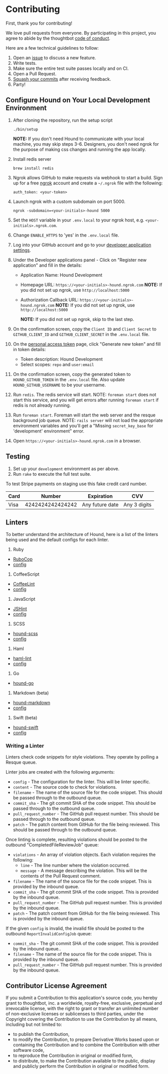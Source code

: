 # Contributing

First, thank you for contributing!

We love pull requests from everyone. By participating in this project, you
agree to abide by the thoughtbot [code of conduct].

[code of conduct]: https://thoughtbot.com/open-source-code-of-conduct

Here are a few technical guidelines to follow:

1. Open an [issue][issues] to discuss a new feature.
1. Write tests.
1. Make sure the entire test suite passes locally and on CI.
1. Open a Pull Request.
1. [Squash your commits][squash] after receiving feedback.
1. Party!

[issues]: https://github.com/thoughtbot/hound/issues
[squash]: https://github.com/thoughtbot/guides/tree/master/protocol/git#write-a-feature

## Configure Hound on Your Local Development Environment

1. After cloning the repository, run the setup script

    `./bin/setup`

    **NOTE:** If you don't need Hound to communicate with your local machine, you may skip steps 3-6.
    Designers, you don't need ngrok for the purpose of making css changes and running the app locally.

1. Install redis server

    `brew install redis`

1. Ngrok allows GitHub to make requests via webhook to start a build. Sign up
for a free [ngrok] account and create a `~/.ngrok` file with the following:

    `auth_token: <your-token>`

1. Launch ngrok with a custom subdomain on port 5000.

    `ngrok -subdomain=<your-initials>-hound 5000`

1. Set the `HOST` variable in your `.env.local` to your ngrok host, e.g.
   `<your-initials>.ngrok.com`.

1. Change `ENABLE_HTTPS` to 'yes' in the `.env.local` file.

1. Log into your GitHub account and go to your
   [developer application settings].

1. Under the Developer applications panel - Click on "Register new
   application" and fill in the details:

    * Application Name: Hound Development
    * Homepage URL: `https://<your-initials>-hound.ngrok.com`
      **NOTE:** If you did not set up ngrok, use `http://localhost:5000`
    * Authorization Callback URL: `https://<your-initials>-hound.ngrok.com`
      **NOTE:** If you did not set up ngrok, use `http://localhost:5000`

      **NOTE:** If you did not set up ngrok, skip to the last step.

1. On the confirmation screen, copy the `Client ID` and `Client Secret` to
   `GITHUB_CLIENT_ID` and `GITHUB_CLIENT_SECRET` in the `.env.local` file.

1. On the [personal access token] page, click "Generate new token" and fill
   in token details:

    * Token description: Hound Development
    * Select scopes: `repo` and `user:email`

1. On the confirmation screen, copy the generated token to `HOUND_GITHUB_TOKEN`
   in the `.env.local` file. Also update `HOUND_GITHUB_USERNAME` to be your username.

1. Run `redis`. The redis service will start. NOTE: `foreman start` does not
   start this service, and you will get errors after running `foreman start`
   if redis is not already running.

1. Run `foreman start`. Foreman will start the web server and
   the resque background job queue. NOTE: `rails server` will not load the
   appropriate environment variables and you'll get a "Missing `secret_key_base`
   for 'development' environment" error.

1. Open `https://<your-initials>-hound.ngrok.com` in a browser.

[ngrok]: https://ngrok.com
[personal access token]: https://github.com/settings/tokens
[developer application settings]: https://github.com/settings/developers

## Testing

1. Set up your `development` environment as per above.
1. Run `rake` to execute the full test suite.

To test Stripe payments on staging use this fake credit card number.

<table>
  <thead>
    <tr>
      <th>Card</th>
      <th>Number</th>
      <th>Expiration</th>
      <th>CVV</th>
    </tr>
  </thead>
  <tbody>
    <tr>
      <td>Visa</td>
      <td>4242424242424242</td>
      <td>Any future date</td>
      <td>Any 3 digits</td>
    </tr>
  </tbody>
</table>

## Linters

To better understand the architecture of Hound, here is a list of the linters
being used and the default configs for each linter.

1. Ruby
 * [RuboCop](https://github.com/bbatsov/rubocop)
 * [config](https://raw.githubusercontent.com/thoughtbot/hound/master/config/style_guides/ruby.yml)

1. CoffeeScript
 * [CoffeeLint](https://github.com/clutchski/coffeelint)
 * [config](https://raw.githubusercontent.com/thoughtbot/hound/master/config/style_guides/coffeescript.json)

1. JavaScript
 * [JSHint](https://github.com/jshint/jshint)
 * [config](https://raw.githubusercontent.com/thoughtbot/hound/master/config/style_guides/javascript.json)

1. SCSS
 * [hound-scss](https://github.com/thoughtbot/hound-scss)
 * [config](https://raw.githubusercontent.com/thoughtbot/hound-scss/master/config/default.yml)

1. Haml
 * [haml-lint](https://github.com/brigade/haml-lint)
 * [config](https://raw.githubusercontent.com/thoughtbot/hound/master/config/style_guides/haml.yml)

1. Go
 * [hound-go](https://github.com/thoughtbot/hound-go)

1. Markdown (beta)
 * [hound-markdown](https://github.com/thoughtbot/hound-markdown)
 * [config](https://github.com/mivok/markdownlint/blob/master/lib/mdl/rules.rb)

1. Swift (beta)
 * [hound-swift](https://github.com/thoughtbot/hound-swift)
 * [config](https://github.com/thoughtbot/hound-swift/blob/master/config/default.yml)

### Writing a Linter

Linters check code snippets for style violations. They operate by polling a
Resque queue.

Linter jobs are created with the following arguments:

* `config` - The configuration for the linter. This will be linter specific.
* `content` - The source code to check for violations.
* `filename` - The name of the source file for the code snippet. This should be
  passed through to the outbound queue.
* `commit_sha` - The git commit SHA of the code snippet. This should be passed
  through to the outbound queue.
* `pull_request_number` - The GitHub pull request number. This should be passed
  through to the outbound queue.
* `patch` - The patch content from GitHub for the file being reviewed. This
  should be passed through to the outbound queue.

Once linting is complete, resulting violations should be posted to the outbound
"CompletedFileReviewJob" queue:

* `violations` - An array of violation objects. Each violation requires the
  following:
  * `line` - The line number where the violation occurred.
  * `message` - A message describing the violation. This will be the contents
    of the Pull Request comment.
* `filename` - The name of the source file for the code snippet. This is
  provided by the inbound queue.
* `commit_sha` - The git commit SHA of the code snippet. This is provided by the
  inbound queue.
* `pull_request_number` - The GitHub pull request number. This is provided by the
  inbound queue.
* `patch` - The patch content from GitHub for the file being reviewed. This is
  provided by the inbound queue.

If the given `config` is invalid, the invalid file should be posted to the
outbound `ReportInvalidConfigJob` queue:

* `commit_sha` - The git commit SHA of the code snippet. This is provided by the
  inbound queue..
* `filename` - The name of the source file for the code snippet. This is
  provided by the inbound queue.
* `pull_request_number` - The GitHub pull request number. This is provided by
  the inbound queue.

## Contributor License Agreement

If you submit a Contribution to this application's source code, you hereby grant
to thoughtbot, inc. a worldwide, royalty-free, exclusive, perpetual and
irrevocable license, with the right to grant or transfer an unlimited number of
non-exclusive licenses or sublicenses to third parties, under the Copyright
covering the Contribution to use the Contribution by all means, including but
not limited to:

* to publish the Contribution,
* to modify the Contribution, to prepare Derivative Works based upon or
  containing the Contribution and to combine the Contribution with other
  software code,
* to reproduce the Contribution in original or modified form,
* to distribute, to make the Contribution available to the public, display and
  publicly perform the Contribution in original or modified form.
